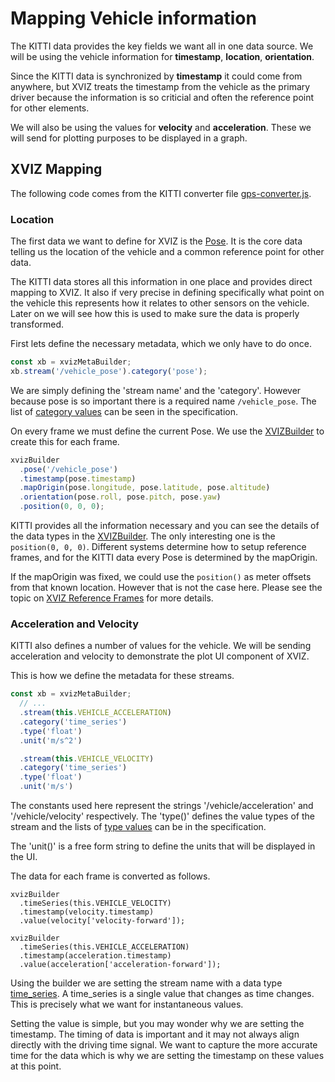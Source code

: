 # Mapping Vehicle information

The KITTI data provides the key fields we want all in one data source. We will be using the vehicle
information for **timestamp**, **location**, **orientation**.

Since the KITTI data is synchronized by **timestamp** it could come from anywhere, but XVIZ treats
the timestamp from the vehicle as the primary driver because the information is so criticial and
often the reference point for other elements.

We will also be using the values for **velocity** and **acceleration**. These we will send for
plotting purposes to be displayed in a graph.

## XVIZ Mapping

The following code comes from the KITTI converter file
[gps-converter.js](https://github.com/uber/xviz/tree/master/examples/converters/kitti/src/converters/gps-converter.js).

### Location

The first data we want to define for XVIZ is the [Pose](/docs/protocol-schema/core-types.md#pose).
It is the core data telling us the location of the vehicle and a common reference point for other
data.

The KITTI data stores all this information in one place and provides direct mapping to XVIZ. It also
if very precise in defining specifically what point on the vehicle this represents how it relates to
other sensors on the vehicle. Later on we will see how this is used to make sure the data is
properly transformed.

First lets define the necessary metadata, which we only have to do once.

```js
const xb = xvizMetaBuilder;
xb.stream('/vehicle_pose').category('pose');
```

We are simply defining the 'stream name' and the 'category'. However because pose is so important
there is a required name `/vehicle_pose`. The list of
[category values](/docs/protocol-schema/session-protocol.md#stream_metadata) can be seen in the
specification.

On every frame we must define the current Pose. We use the
[XVIZBuilder](/docs/api-reference/xviz-builder.md#pose-streamid-) to create this for each frame.

```js
xvizBuilder
  .pose('/vehicle_pose')
  .timestamp(pose.timestamp)
  .mapOrigin(pose.longitude, pose.latitude, pose.altitude)
  .orientation(pose.roll, pose.pitch, pose.yaw)
  .position(0, 0, 0);
```

KITTI provides all the information necessary and you can see the details of the data types in the
[XVIZBuilder](/docs/api-reference/xviz-builder.md#xvizposebuilder). The only interesting one is the
`position(0, 0, 0)`. Different systems determine how to setup reference frames, and for the KITTI
data every Pose is determined by the mapOrigin.

If the mapOrigin was fixed, we could use the `position()` as meter offsets from that known location.
However that is not the case here. Please see the topic on [XVIZ Reference Frames](TODO) for more
details.

### Acceleration and Velocity

KITTI also defines a number of values for the vehicle. We will be sending acceleration and velocity
to demonstrate the plot UI component of XVIZ.

This is how we define the metadata for these streams.

```js
const xb = xvizMetaBuilder;
  // ...
  .stream(this.VEHICLE_ACCELERATION)
  .category('time_series')
  .type('float')
  .unit('m/s^2')

  .stream(this.VEHICLE_VELOCITY)
  .category('time_series')
  .type('float')
  .unit('m/s')
```

The constants used here represent the strings '/vehicle/acceleration' and '/vehicle/velocity'
respectively. The 'type()' defines the value types of the stream and the lists of
[type values](/docs/protocol-schema/session-protocol.md#stream_metadata) can be in the
specification.

The 'unit()' is a free form string to define the units that will be displayed in the UI.

The data for each frame is converted as follows.

```
xvizBuilder
  .timeSeries(this.VEHICLE_VELOCITY)
  .timestamp(velocity.timestamp)
  .value(velocity['velocity-forward']);

xvizBuilder
  .timeSeries(this.VEHICLE_ACCELERATION)
  .timestamp(acceleration.timestamp)
  .value(acceleration['acceleration-forward']);
```

Using the builder we are setting the stream name with a data type
[time_series](/docs/protocol-schema/core-types.md#time-series-state-). A time_series is a single
value that changes as time changes. This is precisely what we want for instantaneous values.

Setting the value is simple, but you may wonder why we are setting the timestamp. The timing of data
is important and it may not always align directly with the driving time signal. We want to capture
the more accurate time for the data which is why we are setting the timestamp on these values at
this point.
